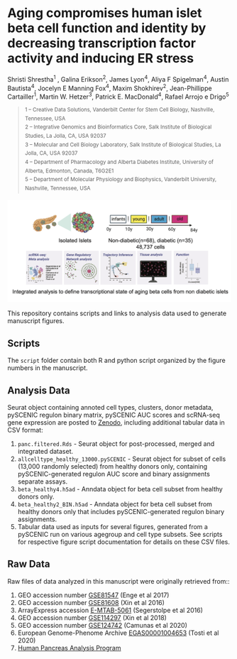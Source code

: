 # Aging compromises human islet beta cell function and identity by decreasing transcription factor activity and inducing ER stress

Shristi Shrestha<sup>1</sup> , Galina Erikson<sup>2</sup>, James Lyon<sup>4</sup>, Aliya F Spigelman<sup>4</sup>, Austin Bautista<sup>4</sup>, Jocelyn E Manning Fox<sup>4</sup>, Maxim Shokhirev<sup>2</sup>, Jean-Phillippe Cartailler<sup>1</sup>, Martin W. Hetzer<sup>3</sup>, Patrick E. MacDonald<sup>4</sup>, Rafael Arrojo e Drigo<sup>5</sup>

> <sup>1 – Creative Data Solutions, Vanderbilt Center for Stem Cell Biology, Nashville, Tennessee, USA \
2 – Integrative Genomics and Bioinformatics Core, Salk Institute of Biological Studies, La Jolla, CA, USA 92037 \
3 – Molecular and Cell Biology Laboratory, Salk Institute of Biological Studies, La Jolla, CA, USA 92037 \
4 – Department of Pharmacology and Alberta Diabetes Institute, University of Alberta, Edmonton, Canada, T6G2E1 \
5 – Department of Molecular Physiology and Biophysics, Vanderbilt University, Nashville, Tennessee, USA</sup>



![main_figure](main_figure.png)

This repository contains scripts and links to analysis data used to generate manuscript figures.

## Scripts

The `script` folder contain both R and python script organized by the figure numbers in the manuscript.

## Analysis Data

Seurat object containing annoted cell types, clusters, donor metadata, pySCENIC regulon binary matrix, pySCENIC AUC scores and scRNA-seq gene expression are posted to [Zenodo](https://zenodo.org/deposit/6491944), including additional tabular data in CSV format:

  1. `panc.filtered.Rds` - Seurat object for post-processed, merged and integrated dataset.
  2. `allcelltype_healthy_13000.pySCENIC` - Seurat object for subset of cells (13,000 randomly selected) from healthy donors only, containing pySCENIC-generated regulon AUC score and binary assignments separate assays.
  3. `beta_healthy4.h5ad` - Anndata object for beta cell subset from healthy donors only.
  4. `beta_healthy2_BIN.h5ad` - Anndata object for beta cell subset from healthy donors only that includes pySCENIC-generated regulon binary assignments.
  5. Tabular data used as inputs for several figures, generated from a pySCENIC run on various agegroup and cell type subsets. See scripts for respective figure script documentation for details on these CSV files.
  
## Raw Data

Raw files of data analyzed in this manuscript were originally retrieved from::
  
  1. GEO accession number [GSE81547](https://www.ncbi.nlm.nih.gov/geo/query/acc.cgi?acc=GSE81547) (Enge et al 2017)
  2. GEO accession number [GSE81608](https://www.ncbi.nlm.nih.gov/geo/query/acc.cgi?acc=GSE81608) (Xin et al 2016)
  3. ArrayExpress accession [E-MTAB-5061](https://www.ebi.ac.uk/arrayexpress/experiments/E-MTAB-5061/) (Segerstolpe et al 2016)
  4. GEO accession number [GSE114297](https://www.ncbi.nlm.nih.gov/geo/query/acc.cgi?acc=GSE114297) (Xin et al 2018) 
  5. GEO accession number [GSE124742](https://www.ncbi.nlm.nih.gov/geo/query/acc.cgi?acc=GSE124742) (Camunas et al 2020)
  6. European Genome-Phenome Archive [EGAS00001004653](https://ega-archive.org/studies/EGAS00001004653) (Tosti et al 2020)
  7. [Human Pancreas Analysis Program](https://hpap.pmacs.upenn.edu/)









